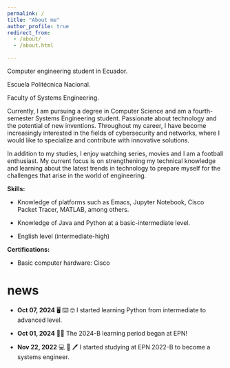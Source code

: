 ```yaml
---
permalink: /
title: "About me"
author_profile: true
redirect_from: 
  - /about/
  - /about.html

---
```

Computer engineering student in Ecuador.

Escuela Politécnica Nacional.

Faculty of Systems Engineering.

Currently, I am pursuing a degree in Computer Science and am a fourth-semester Systems Engineering student. Passionate about technology and the potential of new inventions. Throughout my career, I have become increasingly interested in the fields of cybersecurity and networks, where I would like to specialize and contribute with innovative solutions.

In addition to my studies, I enjoy watching series, movies and I am a football enthusiast. My current focus is on strengthening my technical knowledge and learning about the latest trends in technology to prepare myself for the challenges that arise in the world of engineering.



**Skills:**

- Knowledge of platforms such as Emacs, Jupyter Notebook, Cisco Packet Tracer, MATLAB, among others.

- Knowledge of Java and Python at a basic-intermediate level.

- English level (intermediate-high)



**Certifications:**

- Basic computer hardware: Cisco



**news**
======

- **Oct 07, 2024**	:desktop_computer: :keyboard: :nerd_face: I started learning Python from intermediate to advanced level.

- **Oct 01, 2024**	:man_technologist: The 2024-B learning period began at EPN!

- **Nov 22, 2022**	:computer: :notebook: :pen: I started studying at EPN 2022-B to become a systems engineer.